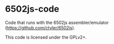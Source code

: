 # 6502js-code
Code that runs with the 6502js assembler/emulator (https://github.com/ctyler/6502js).

This code is licensed under the GPLv2+.

